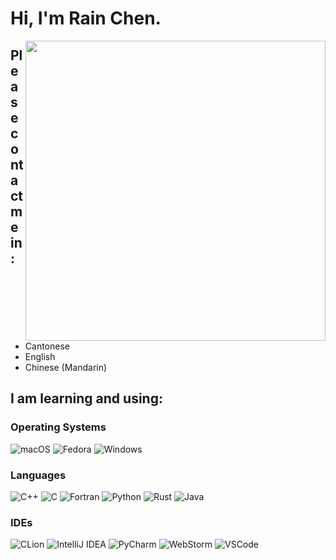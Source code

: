 # Hi, I'm Rain Chen.

<img align="right" width="480px" src="https://github-readme-stats.vercel.app/api?username=CongJyu&show_icons=true&hide_title=false&title_color=9745f5&icon_color=9f4bff&text_color=000000&bg_color=DEG,99ccff,b0ccff,e5ccff,ffccff">

## Please contact me in:

- Cantonese
- English
- Chinese (Mandarin)

## I am learning and using:

### Operating Systems

![macOS](https://img.shields.io/badge/mac_OS_Ventura-555555?style=for-the-badge&logo=Apple&logoColor=white&labelColor=F98958)
![Fedora](https://img.shields.io/badge/Fedora_36-555555?style=for-the-badge&logo=Fedora&logoColor=white&labelColor=66A0D5)
![Windows](https://img.shields.io/badge/Windows_11-555555?style=for-the-badge&logo=Windows&logoColor=white&labelColor=3171CF)

### Languages

![C++](https://img.shields.io/badge/C++-E1587E?style=for-the-badge)
![C](https://img.shields.io/badge/C-4E4E4E?style=for-the-badge)
![Fortran](https://img.shields.io/badge/Fortran-4C41AB?style=for-the-badge)
![Python](https://img.shields.io/badge/Python-4571A1?style=for-the-badge)
![Rust](https://img.shields.io/badge/Rust-D5A789?style=for-the-badge)
![Java](https://img.shields.io/badge/Java-A7752F?style=for-the-badge)

### IDEs

![CLion](https://img.shields.io/badge/CLion-555555?style=for-the-badge&logo=clion&logoColor=black&labelColor=52B1BB)
![IntelliJ IDEA](https://img.shields.io/badge/IntelliJ_IDEA-555555?style=for-the-badge&logo=intellijidea&logoColor=black&labelColor=EFA1E8)
![PyCharm](https://img.shields.io/badge/PyCharm-555555?style=for-the-badge&logo=pycharm&logoColor=black&labelColor=98E37C)
![WebStorm](https://img.shields.io/badge/WebStorm-555555?style=for-the-badge&logo=webstorm&logoColor=black&labelColor=61CDF0)
![VSCode](https://img.shields.io/badge/VS_Code-555555?style=for-the-badge&logo=VisualStudioCode&logoColor=white&labelColor=4B9AE9)
